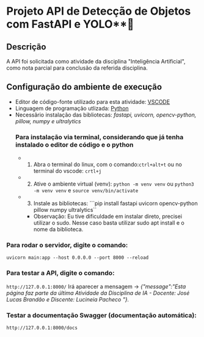 # Projeto API de Detecção de Objetos com FastAPI e YOLO**🚀
## Descrição
A API foi solicitada como atividade da disciplina "Inteligência Artificial", como nota parcial para conclusão da referida disciplina.

## Configuração do ambiente de execução
* Editor de código-fonte utilizado para esta atividade: [VSCODE](https://code.visualstudio.com/Download)
* Linguagem de programação utlizada: [Python](https://www.python.org/downloads/)
* Necessãrio instalação das bibliotecas: _fastapi, uvicorn, opencv-python, pillow, numpy e ultralytics_
  ### Para instalação via terminal, considerando que já tenha instalado o editor de código e o python
     * 1. Abra o terminal do linux, com o comando:```ctrl+alt+t``` ou no terminal do vscode: ```crtl+j```
     * 2. Ative o ambiente virtual (venv):  ```python -m venv venv``` ou ```python3 -m venv venv``` e   ```source venv/bin/activate```
     * 3. Instale as bibliotecas: ```pip install fastapi uvicorn opencv-python pillow numpy ultralytics``
        * Observação: Eu tive dificuldade em instalar direto, precisei utilizar o sudo. Nesse caso basta utilizar sudo apt install e o nome da biblioteca.
### Para rodar o servidor, digite o comando:
```uvicorn main:app --host 0.0.0.0 --port 8000 --reload```
  ### Para testar a API, digite o comando:
```http://127.0.0.1:8000/```
Irá aparecer a mensagem ->  _{"message":"Esta página faz parte da última Atividade da Disciplina de IA - Docente: José Lucas Brandão e Discente: Lucineia Pacheco "}._
  ### Testar a documentação Swagger (documentação automática):
```http://127.0.0.1:8000/docs```


        
    
